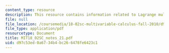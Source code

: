 ```yaml
---
content_type: resource
description: This resource contains information related to Lagrange multipliers.
file: null
file_location: /coursemedia/18-02sc-multivariable-calculus-fall-2010/d97c53ed0a6734b4bc266478fe6423c1_MIT18_02SC_notes_21.pdf
file_type: application/pdf
resourcetype: Document
title: MIT18_02SC_notes_21.pdf
uid: d97c53ed-0a67-34b4-bc26-6478fe6423c1
---
```

